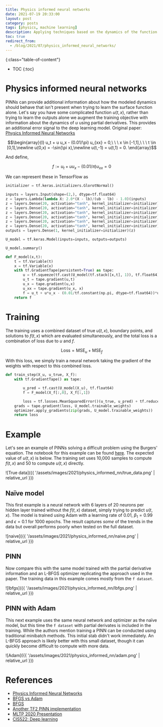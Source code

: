 ```yaml
---
title: Physics informed neural networks
date: 2021-07-19 20:33:00
layout: post
category: posts
tags: [physics, machine learning]
description: Applying techniques based on the dynamics of the function being learned to improve performance on complex systems.
toc: true
redirect_from:
  - /blog/2021/07/physics_informed_neural_networks/
---
```



{:class="table-of-content"}
* TOC
{:toc}

# Physics informed neural networks

PINNs can provide additional information about how the modeled dynamics should behave that isn't present when trying to learn the surface function alone. Let's say you have some complicated function $u(t,x)$, rather than trying to learn the outputs alone we augment the training objective with information about the dynamics of $u$ using partial derivatives. This provides an additional error signal to the deep learning model. Original paper: [Physics Informed Neural Networks](https://maziarraissi.github.io/PINNs/)

$$\begin{array}{l} u_t + u u_x - (0.01/\pi) u_{xx} = 0,\ \ \ x \in [-1,1],\ \ \ t \in [0,1],\newline u(0,x) = -\sin(\pi x),\newline u(t,-1) = u(t,1) = 0. \end{array}$$

And define,

$$f := u_t + u u_x - (0.01/\pi) u_{xx} = 0$$

We can represent these in TensorFlow as

```python
initializer = tf.keras.initializers.GlorotNormal()

inputs = layers.Input(shape=(2,), dtype=tf.float64)
z = layers.Lambda(lambda X: 2.0*(X - lb)/(ub - lb) - 1.0)(inputs)
z = layers.Dense(20, activation="tanh", kernel_initializer=initializer)(z)
z = layers.Dense(20, activation="tanh", kernel_initializer=initializer)(z)
z = layers.Dense(20, activation="tanh", kernel_initializer=initializer)(z)
z = layers.Dense(20, activation="tanh", kernel_initializer=initializer)(z)
z = layers.Dense(20, activation="tanh", kernel_initializer=initializer)(z)
z = layers.Dense(20, activation="tanh", kernel_initializer=initializer)(z)
outputs = layers.Dense(1, kernel_initializer=initializer)(z)

U_model = tf.keras.Model(inputs=inputs, outputs=outputs)

U_model.summary()
```

```python
def F_model(x,t):
    t = tf.Variable(t)
    x = tf.Variable(x)
    with tf.GradientTape(persistent=True) as tape:
        u = tf.squeeze(tf.cast(U_model(tf.stack([x,t], 1)), tf.float64))
        u_t = tape.gradient(u,t)
        u_x = tape.gradient(u,x)
        u_xx = tape.gradient(u_x, x)
        f = u_t + u*u_x - (0.01/tf.constant(np.pi, dtype=tf.float64))*u_xx
    return f
```

# Training

The training uses a combined dataset of true $u(t,x)$, boundary points, and solutions to $f(t,x)$ which are evaluated simultaneously, and the total loss is a combination of loss due to $u$ and $f$.

$$\text{Loss} = \text{MSE}_u + \text{MSE}_f $$

With this loss, we simply train a neural network taking the gradient of the weights with respect to this combined loss.

```python
def train_step(X_u, u_true, X_f):
    with tf.GradientTape() as tape:

        u_pred = tf.cast(U_model(X_u), tf.float64)
        f = F_model(X_f[:,0], X_f[:,1])

        loss = tf.losses.MeanSquaredError()(u_true, u_pred) + tf.reduce_mean(tf.square(f))
    grads = tape.gradient(loss, U_model.trainable_weights)
    optimizer.apply_gradients(zip(grads, U_model.trainable_weights))
    return loss
```

# Example

Let's see an example of PINNs solving a difficult problem using the Burgers' equation. The notebook for this example can be found [here](https://github.com/tims457/ml_notebooks/blob/main/pinns/physics_informed_neural_networks_1.ipynb). The expected value of $u(t,x)$ is below. The training set uses 10,000 samples to compute $f(t,x)$ and 50 to compute $u(t,x)$ directly.

![True data]({{ '/assets/images/2021/physics_informed_nn/true_data.png' | relative_url }})

## Naïve model

This first example is a neural network with 6 layers of 20 neurons per hidden layer trained without the $f(t,x)$ dataset, simply trying to predict $u(t,x)$. The model is trained using Adam with a learning rate of 0.01, $\beta_1=0.99$ and $\epsilon = 0.1$ for 1000 epochs. The result captures _some_ of the trends in the data but overall performs poorly when tested on the full dataset.

![naive]({{ '/assets/images/2021/physics_informed_nn/naive.png' | relative_url }})

## PINN

Now compare this with the same model trained with the partial derivative information and an L-BFGS optimizer replicating the approach used in the paper. The training data in this example comes mostly from the `f dataset`.

![lbfgs]({{ '/assets/images/2021/physics_informed_nn/lbfgs.png' | relative_url }})

## PINN with Adam

This next example uses the same neural network and optimizer as the naïve model, but this time the `f dataset` with partial derivates is included in the training. While the authors mention training a PINN can be conducted using traditional minibatch methods. This initial stab didn't work immediately. An L-BFGS approach is likely better with this small dataset, though it can quickly become difficult to compute with more data.

![Adam]({{ '/assets/images/2021/physics_informed_nn/adam.png' | relative_url }})

# References

- [Physics Informed Neural Networks](https://maziarraissi.github.io/PINNs/)
- [BFGS vs Adam](https://stats.stackexchange.com/questions/315626/the-reason-of-superiority-of-limited-memory-bfgs-over-adam-solver)
- [BFGS](https://machinelearningmastery.com/bfgs-optimization-in-python/)
- [Another TF2 PINN implementation](https://github.com/pierremtb/PINNs-TF2.0)
- [MLTP 2020 Presentation](https://mltp2020.com/Presentations/Karniadakis_NSF_MLTP2020.pdf)
- [CIS522: Deep learning](https://www.seas.upenn.edu/~cis522/slides/CIS522_Lecture11T.pdf)
